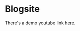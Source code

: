 # Blogsite
There's a demo youtube link <a href="https://www.youtube.com/watch?v=G57yyb3blEU">here</a>. 
